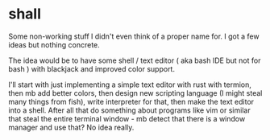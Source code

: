 # shall
Some non-working stuff I didn't even think of a proper name for. I got a few ideas but nothing concrete.

The idea would be to have some shell / text editor ( aka bash IDE but not for bash ) with blackjack and improved color support.

I'll start with just implementing a simple text editor with rust with termion, then mb add better colors, then design new scripting language (I might steal many things from fish), write interpreter for that, then make the text editor into a shell.
After all that do something about programs like vim or similar that steal the entire terminal window - mb detect that there is a window manager and use that? No idea really.
